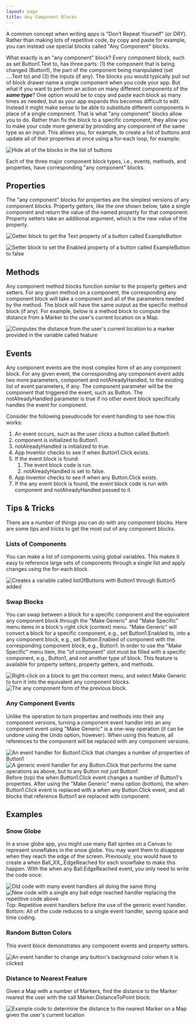 ```yaml
---
layout: page
title: Any Component Blocks
---
```


A common concept when writing apps is "Don't Repeat Yourself" (or DRY). Rather than making lots of repetitive code, by copy and paste for example, you can instead use special blocks called "Any Component" blocks.

What exactly is an "any component" block? Every component block, such as <span class="setter block">set Button1.Text to</span>, has three parts: (1) the component that is being changed (<span class="component block">Button1</span>), the part of the component being manipulated (<span class="setter block">set ....Text to</span>) and (3) the inputs (if any). The blocks you would typically pull out of block drawer name a single component when you code your app. But what if you want to perform an action on many different components of the <strong><em>same type</em></strong>? One option would be to copy and paste each block as many times as needed, but as your app expands this becomes difficult to edit. Instead it might make sense to be able to substitute different components in place of a single component. That is what "any component" blocks allow you to do. Rather than fix the block to a specific component, they allow you to make your code more general by providing any component of the same type as an input. This allows you, for example, to create a list of buttons and update all of their properties at once using a <span class="control block">for-each</span> loop, for example:

![Hide all of the blocks in the list of buttons](loop-example.png)

Each of the three major component block types, i.e., events, methods, and properties, have corresponding "any component" blocks.

## Properties

The "any component" blocks for properties are the simplest versions of any component blocks. Property getters, like the one shown below, take a single component and return the value of the named property for that component. Property setters take an additional argument, which is the new value of the property.

![Getter block to get the Text property of a button called ExampleButton](getter.png)

![Setter block to set the Enabled property of a button called ExampleButton to false](setter.png)

## Methods

Any component method blocks function similar to the property getters and setters. For any given method on a component, the corresponding any component block will take a component and all of the parameters needed by the method. The block will have the same output as the specific method block (if any). For example, below is a method block to compute the distance from a Marker to the user's current location on a Map.

![Computes the distance from the user's current location to a marker provided in the variable called feature](method.png)

## Events

Any component events are the most complex form of an any component block. For any given event, the corresponding any component event adds two more parameters, <span class="variable block">component</span> and <span class="variable block">notAlreadyHandled</span>, to the existing list of event parameters, if any. The <span class="variable block">component</span> parameter will be the component that triggered the event, such as <span class="component block">Button</span>. The <span class="variable block">notAlreadyHandled</span> parameter is <span class="logic block">true</span> if no other event block specifically handles the event for <span class="variable block">component</span>.

Consider the following pseudocode for event handling to see how this works:

1. An event occurs, such as the user clicks a button called Button1.
2. <span class="variable block">component</span> is initialized to <span class="getter block">Button1</span>.
3. <span class="variable block">notAlreadyHandled</span> is initialized to <span class="logic block">true</span>.
4. App Inventor checks to see if <span class="event block">when Button1.Click</span> exists.
5. If the event block is found:
    1. The event block code is run.
    2. <span class="variable block">notAlreadyHandled</span> is set to <span class="logic block">false</span>.
6. App Inventor checks to see if <span class="event block">when any Button.Click</span> exists.
7. If the any event block is found, the event block code is run with <span class="variable block">component</span> and <span class="variable block">notAlreadyHandled</span> passed to it.


## Tips & Tricks

There are a number of things you can do with any component blocks. Here are some tips and tricks to get the most out of any component blocks.

### Lists of Components

You can <span class="list block">make a list</span> of components using global variables. This makes it easy to reference large sets of components through a single list and apply changes using the <span class="control block">for-each</span> block.

![Creates a variable called listOfButtons with Button1 through Button5 added](list-of-components.png)

### Swap Blocks

You can swap between a block for a specific component and the equivalent any component block through the "Make Generic" and "Make Specific" menu items in a block's right click (context) menu. "Make Generic" will convert a block for a specific component, e.g., <span class="setter block">set Button1.Enabled to</span>, into a any component block, e.g., <span class="setter block">set Button.Enabled of component</span> with the corresponding component block, e.g., <span class="component block">Button1</span>. In order to use the "Make Specific" menu item, the "of component" slot must be filled with a specific component, e.g., <span class="component block">Button1</span>, and not another type of block. This feature is available for property setters, property getters, and methods.

![Right-click on a block to get the context menu, and select Make Generic to turn it into the equivalent any component blocks.](specific-block.png) ![The any component form of the previous block.](setter.png)

### Any Component Events

Unlike the operation to turn properties and methods into their any component versions, turning a component event handler into an any component event using "Make Generic" is a one-way operation (it can be undone using the Undo option, however). When using this feature, all references to the component will be replaced with any component versions.

![An event handler for Button1.Click that changes a number of properties of Button1](any-event-example-a.png)<br>
![A generic event handler for any Button.Click that performs the same operations as above, but to any Button not just Button1](any-event-example-b.png)<br>
Before (top) the <span class="event block">when Button1.Click</span> event changes a number of Button1's properties. After using the "Make Generic" menu option (bottom), the <span class="event block">when Button1.Click</span> event is replaced with a <span class="event block">when any Button.Click</span> event, and all blocks that reference Button1 are replaced with <span class="variable block">component</span>.

## Examples

### Snow Globe

In a snow globe app, you might use many Ball sprites on a Canvas to represent snowflakes in the snow globe. You may want them to disappear when they reach the edge of the screen. Previously, you would have to create a <span class="event block">when Ball_XX_.EdgeReached</span> for each snowflake to make this happen. With the <span class="event block">when any Ball.EdgeReached</span> event, you only need to write the code once:

![Old code with many event handlers all doing the same thing](snowglobe-specific.png)<br>
![New code with a single any ball edge reached handler replacing the repetitive code above](snowglobe-generic.png)<br>
Top: Repetitive event handlers before the use of the generic event handler. Bottom: All of the code reduces to a single event handler, saving space and time coding.

### Random Button Colors

This event block demonstrates any component events and property setters.

![An event handler to change any button's background color when it is clicked](random-colors.png)

### Distance to Nearest Feature

Given a Map with a number of Markers, find the distance to the Marker nearest the user with the <span class="procedure block">call Marker.DistanceToPoint</span> block:

![Example code to determine the distance to the nearest Marker on a Map given the user's current location](method-example.png)


